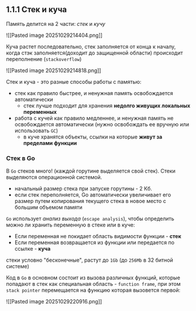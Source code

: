 ## 1.1.1 Стек и куча
Память делится на 2 части: *стек* и *кучу*

![[Pasted image 20251029214404.png]]

Куча растет последовательно, стек заполняется от конца к началу, когда стэк заполняется(доходит до защищенной области) происходит переполнение (`stackoverflow`)

![[Pasted image 20251029214818.png]]

Cтек и куча - это разные способы работы с памятью:
- стек как правило быстрее, и ненужная память освобождается автоматически
	- стек лучше подходит для хранения **недолго живущих локальных переменных**
- работа с кучей как правило медленнее, и ненужная память не освобождается автоматически (нужно освобождать ее вручную или использовать `GC`)
	- в куче хранятся объекты, ссылки на которые **живут за пределами функции**

### Стек в Go

В `Go` стеков много! (каждой горутине выделяется свой стек). Стеки выделяются операционной системой.
- начальный размер стека при запуске горутины - 2 Кб. 
- если стек переполняется, Go автоматически увеличивает его размер путем копирования текущего стека в новое место с большим объемом памяти

`Go` использует *анализ выхода* (`escape analysis`), чтобы определить можно ли хранить переменную в стеке или в куче:
- Если переменная не покидает область видимости функции - **стек**
- Если переменная возвращается из функции или передается по ссылке - **куча**

стеки условно "бесконечные", растут до `1Gb` (до `256Мb` в 32 битной системе)

Код в `Go` в основном состоит из вызова различных функций, которые попадают в стек как специальная область - `function frame`, при этом `stack pointer` перемещается на функцию которая вызовется первой:

![[Pasted image 20251029220916.png]]

